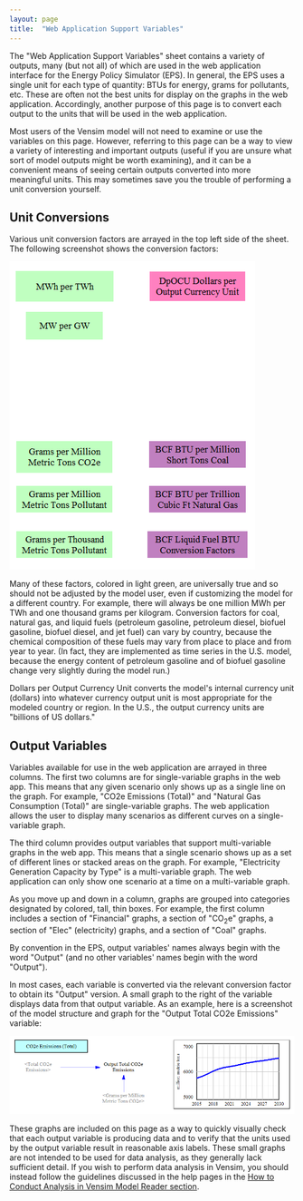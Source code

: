 ```yaml
---
layout: page
title:  "Web Application Support Variables"
---
```


The "Web Application Support Variables" sheet contains a variety of outputs, many (but not all) of which are used in the web application interface for the Energy Policy Simulator (EPS).  In general, the EPS uses a single unit for each type of quantity: BTUs for energy, grams for pollutants, etc.  These are often not the best units for display on the graphs in the web application.  Accordingly, another purpose of this page is to convert each output to the units that will be used in the web application.

Most users of the Vensim model will not need to examine or use the variables on this page.  However, referring to this page can be a way to view a variety of interesting and important outputs (useful if you are unsure what sort of model outputs might be worth examining), and it can be a convenient means of seeing certain outputs converted into more meaningful units.  This may sometimes save you the trouble of performing a unit conversion yourself.

## Unit Conversions

Various unit conversion factors are arrayed in the top left side of the sheet.  The following screenshot shows the conversion factors:

![unit conversion factors](web-app-support-UnitConvFactors.png)

Many of these factors, colored in light green, are universally true and so should not be adjusted by the model user, even if customizing the model for a different country.  For example, there will always be one million MWh per TWh and one thousand grams per kilogram.  Conversion factors for coal, natural gas, and liquid fuels (petroleum gasoline, petroleum diesel, biofuel gasoline, biofuel diesel, and jet fuel) can vary by country, because the chemical composition of these fuels may vary from place to place and from year to year.  (In fact, they are implemented as time series in the U.S. model, because the energy content of petroleum gasoline and of biofuel gasoline change very slightly during the model run.)

Dollars per Output Currency Unit converts the model's internal currency unit (dollars) into whatever currency output unit is most appropriate for the modeled country or region.  In the U.S., the output currency units are "billions of US dollars."

## Output Variables

Variables available for use in the web application are arrayed in three columns.  The first two columns are for single-variable graphs in the web app.  This means that any given scenario only shows up as a single line on the graph.  For example, "CO2e Emissions (Total)" and "Natural Gas Consumption (Total)" are single-variable graphs.  The web application allows the user to display many scenarios as different curves on a single-variable graph.

The third column provides output variables that support multi-variable graphs in the web app.  This means that a single scenario shows up as a set of different lines or stacked areas on the graph.  For example, "Electricity Generation Capacity by Type" is a multi-variable graph.  The web application can only show one scenario at a time on a multi-variable graph.

As you move up and down in a column, graphs are grouped into categories designated by colored, tall, thin boxes.  For example, the first column includes a section of "Financial" graphs, a section of "CO<sub>2</sub>e" graphs, a section of "Elec" (electricity) graphs, and a section of "Coal" graphs.

By convention in the EPS, output variables' names always begin with the word "Output" (and no other variables' names begin with the word "Output").

In most cases, each variable is converted via the relevant conversion factor to obtain its "Output" version.  A small graph to the right of the variable displays data from that output variable.  As an example, here is a screenshot of the model structure and graph for the "Output Total CO2e Emissions" variable:

![output CO2e emissions structure and graph](web-app-support-OutputCO2e.png)

These graphs are included on this page as a way to quickly visually check that each output variable is producing data and to verify that the units used by the output variable result in reasonable axis labels.  These small graphs are not intended to be used for data analysis, as they generally lack sufficient detail.  If you wish to perform data analysis in Vensim, you should instead follow the guidelines discussed in the help pages in the [How to Conduct Analysis in Vensim Model Reader section](how-to-conduct-analysis.html).